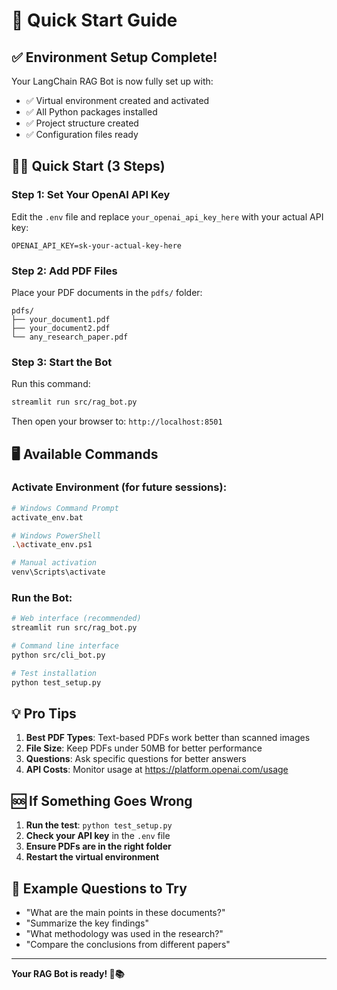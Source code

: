 # 🚀 Quick Start Guide

## ✅ Environment Setup Complete!

Your LangChain RAG Bot is now fully set up with:
- ✅ Virtual environment created and activated
- ✅ All Python packages installed
- ✅ Project structure created
- ✅ Configuration files ready

## 🏃‍♂️ Quick Start (3 Steps)

### Step 1: Set Your OpenAI API Key
Edit the `.env` file and replace `your_openai_api_key_here` with your actual API key:
```
OPENAI_API_KEY=sk-your-actual-key-here
```

### Step 2: Add PDF Files
Place your PDF documents in the `pdfs/` folder:
```
pdfs/
├── your_document1.pdf
├── your_document2.pdf
└── any_research_paper.pdf
```

### Step 3: Start the Bot
Run this command:
```bash
streamlit run src/rag_bot.py
```

Then open your browser to: `http://localhost:8501`

## 🖥️ Available Commands

### Activate Environment (for future sessions):
```bash
# Windows Command Prompt
activate_env.bat

# Windows PowerShell  
.\activate_env.ps1

# Manual activation
venv\Scripts\activate
```

### Run the Bot:
```bash
# Web interface (recommended)
streamlit run src/rag_bot.py

# Command line interface
python src/cli_bot.py

# Test installation
python test_setup.py
```

## 💡 Pro Tips

1. **Best PDF Types**: Text-based PDFs work better than scanned images
2. **File Size**: Keep PDFs under 50MB for better performance  
3. **Questions**: Ask specific questions for better answers
4. **API Costs**: Monitor usage at https://platform.openai.com/usage

## 🆘 If Something Goes Wrong

1. **Run the test**: `python test_setup.py`
2. **Check your API key** in the `.env` file
3. **Ensure PDFs are in the right folder**
4. **Restart the virtual environment**

## 🎯 Example Questions to Try

- "What are the main points in these documents?"
- "Summarize the key findings"
- "What methodology was used in the research?"
- "Compare the conclusions from different papers"

---

**Your RAG Bot is ready! 🤖📚**
